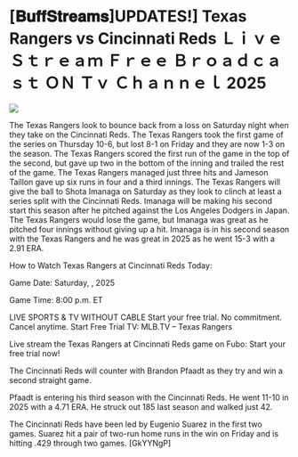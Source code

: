 # [𝐁𝐮𝐟𝐟𝐒𝐭𝐫𝐞𝐚𝐦𝐬]UPDATES!] Texas Rangers vs Cincinnati Reds Ｌｉｖｅ Ｓｔｒｅａｍ Ｆｒｅｅ Ｂｒｏａｄｃａｓｔ ＯＮ Ｔｖ Ｃｈａｎｎｅｌ  2025  
  
  
[![](https://i.imgur.com/qSNzIqt.png)](https://movie.rssnews.media/hSXhJHXuQ.php)  
  
The Texas Rangers look to bounce back from a loss on Saturday night when they take on the Cincinnati Reds. The Texas Rangers took the first game of the series on Thursday 10-6, but lost 8-1 on Friday and they are now 1-3 on the season. The Texas Rangers scored the first run of the game in the top of the second, but gave up two in the bottom of the inning and trailed the rest of the game. The Texas Rangers managed just three hits and Jameson Taillon gave up six runs in four and a third innings. The Texas Rangers will give the ball to Shota Imanaga on Saturday as they look to clinch at least a series split with the Cincinnati Reds. Imanaga will be making his second start this season after he pitched against the Los Angeles Dodgers in Japan. The Texas Rangers would lose the game, but Imanaga was great as he pitched four innings without giving up a hit. Imanaga is in his second season with the Texas Rangers and he was great in 2025 as he went 15-3 with a 2.91 ERA.

How to Watch Texas Rangers at Cincinnati Reds Today:

Game Date: Saturday, , 2025

Game Time: 8:00 p.m. ET

LIVE SPORTS & TV WITHOUT CABLE
Start your free trial. No commitment. Cancel anytime.
Start Free Trial
TV: MLB.TV – Texas Rangers

Live stream the Texas Rangers at Cincinnati Reds game on Fubo: Start your free trial now!

The Cincinnati Reds will counter with Brandon Pfaadt as they try and win a second straight game.

Pfaadt is entering his third season with the Cincinnati Reds. He went 11-10 in 2025 with a 4.71 ERA. He struck out 185 last season and walked just 42.

The Cincinnati Reds have been led by Eugenio Suarez in the first two games. Suarez hit a pair of two-run home runs in the win on Friday and is hitting .429 through two games. [GkYYNgP]
